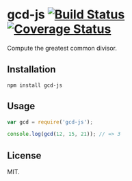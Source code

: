 # gcd-js [![Build Status](https://travis-ci.org/Frederick-S/gcd-js.svg)](https://travis-ci.org/Frederick-S/gcd-js) [![Coverage Status](https://img.shields.io/coveralls/Frederick-S/gcd-js.svg)](https://coveralls.io/r/Frederick-S/gcd-js?branch=master)
Compute the greatest common divisor.

## Installation
```
npm install gcd-js
```

## Usage
```js
var gcd = require('gcd-js');

console.log(gcd(12, 15, 21)); // => 3
```

## License
MIT.
